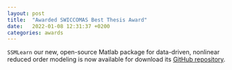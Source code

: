 ```yaml
---
layout: post
title:  "Awarded SWICCOMAS Best Thesis Award"
date:   2022-01-08 12:31:37 +0200
categories: awards
---
```


`SSMLearn` our new, open-source Matlab package for data-driven, nonlinear reduced order modeling is now available for download its [GitHub repository](https://github.com/mattiacenedese/SSMLearn).
